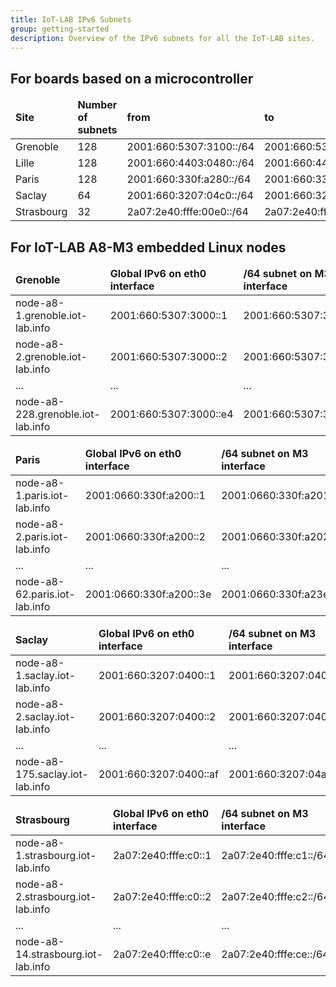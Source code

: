 ```yaml
---
title: IoT-LAB IPv6 Subnets
group: getting-started
description: Overview of the IPv6 subnets for all the IoT-LAB sites.
---
```


## For boards based on a microcontroller

<table class="table table-striped">
    <thead>
        <tr>
            <td><b>Site</b></td>
            <td><b>Number of subnets</b></td>
            <td><b>from</b></td>
            <td><b>to</b></td>
        </tr>
    </thead>
    <tbody>
    <tr>
        <td>Grenoble</td>
        <td>128</td>
        <td>2001:660:5307:3100::/64</td>
        <td>2001:660:5307:317f::/64</td>
    </tr>
    <tr>
        <td>Lille</td>
        <td>128</td>
        <td>2001:660:4403:0480::/64</td>
        <td>2001:660:4403:04ff::/64</td>
    </tr>
    <tr>
        <td>Paris</td>
        <td>128</td>
        <td>2001:660:330f:a280::/64</td>
        <td>2001:660:330f:a2ff::/64</td>
    </tr>
    <tr>
        <td>Saclay</td>
        <td>64</td>
        <td>2001:660:3207:04c0::/64</td>
        <td>2001:660:3207:04ff::/64</td>
    </tr>
    <tr>
        <td>Strasbourg</td>
        <td>32</td>
        <td>2a07:2e40:fffe:00e0::/64</td>
        <td>2a07:2e40:fffe:00ff::/64</td>
    </tr>
    </tbody>
</table>

## For IoT-LAB A8-M3 embedded Linux nodes

<table class="table table-striped">
    <thead>
        <tr>
            <td><b>Grenoble</b></td>
            <td><b>Global IPv6 on eth0 interface</b></td>
            <td><b>/64 subnet on M3 interface</b></td>
        </tr>
    </thead>
    <tbody>
    <tr>
        <td>node-a8-1.grenoble.iot-lab.info</td>
        <td>2001:660:5307:3000::1</td>
        <td>2001:660:5307:3001::/64</td>
    </tr>
    <tr>
        <td>node-a8-2.grenoble.iot-lab.info</td>
        <td>2001:660:5307:3000::2</td>
        <td>2001:660:5307:3002::/64</td>
    </tr>
    <tr>
        <td>...</td>
        <td>...</td>
        <td>...</td>
    </tr>
    <tr>
        <td>node-a8-228.grenoble.iot-lab.info</td>
        <td>2001:660:5307:3000::e4</td>
        <td>2001:660:5307:30e4::/64</td>
    </tr>
    </tbody>
</table>

<table class="table table-striped">
    <thead>
        <tr>
            <td><b>Paris</b></td>
            <td><b>Global IPv6 on eth0 interface</b></td>
            <td><b>/64 subnet on M3 interface</b></td>
        </tr>
    </thead>
    <tbody>
    <tr>
        <td>node-a8-1.paris.iot-lab.info</td>
        <td>2001:0660:330f:a200::1</td>
        <td>2001:0660:330f:a201::/64</td>
    </tr>
    <tr>
        <td>node-a8-2.paris.iot-lab.info</td>
        <td>2001:0660:330f:a200::2</td>
        <td>2001:0660:330f:a202::/64</td>
    </tr>
    <tr>
        <td>...</td>
        <td>...</td>
        <td>...</td>
    </tr>
    <tr>
        <td>node-a8-62.paris.iot-lab.info	</td>
        <td>2001:0660:330f:a200::3e</td>
        <td>2001:0660:330f:a23e::/64</td>
    </tr>
    </tbody>
</table>

<table class="table table-striped">
    <thead>
        <tr>
            <td><b>Saclay</b></td>
            <td><b>Global IPv6 on eth0 interface</b></td>
            <td><b>/64 subnet on M3 interface</b></td>
        </tr>
    </thead>
    <tbody>
    <tr>
        <td>node-a8-1.saclay.iot-lab.info</td>
        <td>2001:660:3207:0400::1</td>
        <td>2001:660:3207:0401::/64</td>
    </tr>
    <tr>
        <td>node-a8-2.saclay.iot-lab.info</td>
        <td>2001:660:3207:0400::2</td>
        <td>2001:660:3207:0402::/64</td>
    </tr>
    <tr>
        <td>...</td>
        <td>...</td>
        <td>...</td>
    </tr>
    <tr>
        <td>node-a8-175.saclay.iot-lab.info</td>
        <td>2001:660:3207:0400::af</td>
        <td>2001:660:3207:04af::/64</td>
    </tr>
    </tbody>
</table>

<table class="table table-striped">
    <thead>
        <tr>
            <td><b>Strasbourg</b></td>
            <td><b>Global IPv6 on eth0 interface</b></td>
            <td><b>/64 subnet on M3 interface</b></td>
        </tr>
    </thead>
    <tbody>
    <tr>
        <td>node-a8-1.strasbourg.iot-lab.info</td>
        <td>2a07:2e40:fffe:c0::1</td>
        <td>2a07:2e40:fffe:c1::/64</td>
    </tr>
    <tr>
        <td>node-a8-2.strasbourg.iot-lab.info</td>
        <td>2a07:2e40:fffe:c0::2</td>
        <td>2a07:2e40:fffe:c2::/64</td>
    </tr>
    <tr>
        <td>...</td>
        <td>...</td>
        <td>...</td>
    </tr>
    <tr>
        <td>node-a8-14.strasbourg.iot-lab.info</td>
        <td>2a07:2e40:fffe:c0::e</td>
        <td>2a07:2e40:fffe:ce::/64</td>
    </tr>
    </tbody>
</table>
